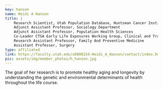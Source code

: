 ```yaml
---
key: hanson
name: Heidi A Hanson
title: |
    Research Scientist, Utah Population Database, Huntsman Cancer Institute
    Adjunct Assistant Professor, Sociology Department
    Adjunct Assistant Professor, Population Health Sciences
    Co-Leader CTSA Early Life Exposures Working Group, Clinical and Tranlational Science Awards, Lifespan Domain Task Force
    Research Assistant Professor, Family And Preventive Medicine
    Assistant Professor, Surgery
type: affiliated
link: https://faculty.utah.edu/u0008154-Heidi_A_Hanson/contact/index.hml
pic: assets/img/member_photos/h_hanson.jpg
---
```


The goal of her research is to promote healthy aging and longevity by understanding the genetic and environmental determinants of health throughout the life course.
